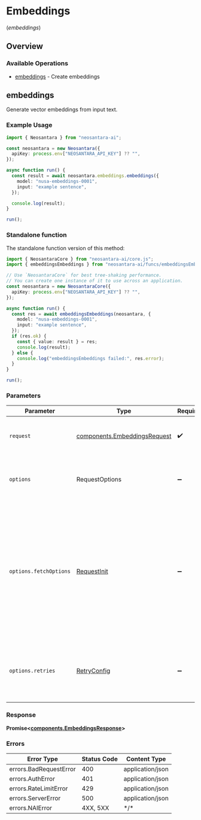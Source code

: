 # Embeddings
(*embeddings*)

## Overview

### Available Operations

* [embeddings](#embeddings) - Create embeddings

## embeddings

Generate vector embeddings from input text.

### Example Usage

```typescript
import { Neosantara } from "neosantara-ai";

const neosantara = new Neosantara({
  apiKey: process.env["NEOSANTARA_API_KEY"] ?? "",
});

async function run() {
  const result = await neosantara.embeddings.embeddings({
    model: "nusa-embeddings-0001",
    input: "example sentence",
  });

  console.log(result);
}

run();
```

### Standalone function

The standalone function version of this method:

```typescript
import { NeosantaraCore } from "neosantara-ai/core.js";
import { embeddingsEmbeddings } from "neosantara-ai/funcs/embeddingsEmbeddings.js";

// Use `NeosantaraCore` for best tree-shaking performance.
// You can create one instance of it to use across an application.
const neosantara = new NeosantaraCore({
  apiKey: process.env["NEOSANTARA_API_KEY"] ?? "",
});

async function run() {
  const res = await embeddingsEmbeddings(neosantara, {
    model: "nusa-embeddings-0001",
    input: "example sentence",
  });
  if (res.ok) {
    const { value: result } = res;
    console.log(result);
  } else {
    console.log("embeddingsEmbeddings failed:", res.error);
  }
}

run();
```

### Parameters

| Parameter                                                                                                                                                                      | Type                                                                                                                                                                           | Required                                                                                                                                                                       | Description                                                                                                                                                                    |
| ------------------------------------------------------------------------------------------------------------------------------------------------------------------------------ | ------------------------------------------------------------------------------------------------------------------------------------------------------------------------------ | ------------------------------------------------------------------------------------------------------------------------------------------------------------------------------ | ------------------------------------------------------------------------------------------------------------------------------------------------------------------------------ |
| `request`                                                                                                                                                                      | [components.EmbeddingsRequest](../../models/components/embeddingsrequest.md)                                                                                                   | :heavy_check_mark:                                                                                                                                                             | The request object to use for the request.                                                                                                                                     |
| `options`                                                                                                                                                                      | RequestOptions                                                                                                                                                                 | :heavy_minus_sign:                                                                                                                                                             | Used to set various options for making HTTP requests.                                                                                                                          |
| `options.fetchOptions`                                                                                                                                                         | [RequestInit](https://developer.mozilla.org/en-US/docs/Web/API/Request/Request#options)                                                                                        | :heavy_minus_sign:                                                                                                                                                             | Options that are passed to the underlying HTTP request. This can be used to inject extra headers for examples. All `Request` options, except `method` and `body`, are allowed. |
| `options.retries`                                                                                                                                                              | [RetryConfig](../../lib/utils/retryconfig.md)                                                                                                                                  | :heavy_minus_sign:                                                                                                                                                             | Enables retrying HTTP requests under certain failure conditions.                                                                                                               |

### Response

**Promise\<[components.EmbeddingsResponse](../../models/components/embeddingsresponse.md)\>**

### Errors

| Error Type             | Status Code            | Content Type           |
| ---------------------- | ---------------------- | ---------------------- |
| errors.BadRequestError | 400                    | application/json       |
| errors.AuthError       | 401                    | application/json       |
| errors.RateLimitError  | 429                    | application/json       |
| errors.ServerError     | 500                    | application/json       |
| errors.NAIError        | 4XX, 5XX               | \*/\*                  |